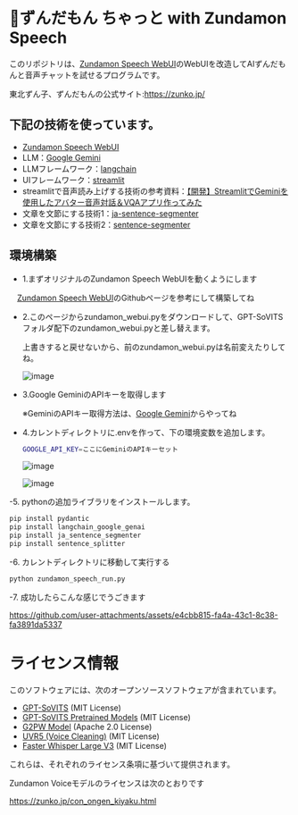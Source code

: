# 🫛ずんだもん ちゃっと with Zundamon Speech

このリポジトリは、[Zundamon Speech WebUI](https://github.com/zunzun999/zundamon-speech-webui)のWebUIを改造してAIずんだもんと音声チャットを試せるプログラムです。

東北ずん子、ずんだもんの公式サイト:https://zunko.jp/

## 下記の技術を使っています。

- [Zundamon Speech WebUI](https://github.com/zunzun999/zundamon-speech-webui)
- LLM：[Google Gemini](https://ai.google.dev/gemini-api/docs?hl=ja)
- LLMフレームワーク：[langchain](https://www.langchain.com/)
- UIフレームワーク：[streamlit](https://streamlit.io/)
- streamlitで音声読み上げする技術の参考資料：[【開発】StreamlitでGeminiを使用したアバター音声対話＆VQAアプリ作ってみた](https://qiita.com/Yuhei0531/items/db894a8fba9c671eb7b0)
- 文章を文節にする技術1：[ja-sentence-segmenter](https://github.com/wwwcojp/ja_sentence_segmenter)
- 文章を文節にする技術2：[sentence-segmenter](https://github.com/mediacloud/sentence-splitter)

## 環境構築
- 1.まずオリジナルのZundamon Speech WebUIを動くようにします
  
　[Zundamon Speech WebUI](https://github.com/zunzun999/zundamon-speech-webui)のGithubページを参考にして構築してね

- 2.このページからzundamon_webui.pyをダウンロードして、GPT-SoVITSフォルダ配下のzundamon_webui.pyと差し替えます。
  
  上書きすると戻せないから、前のzundamon_webui.pyは名前変えたりしてね。
  
  ![image](https://github.com/user-attachments/assets/e188dbc4-e2bb-45ff-bd32-6f085ba41309)

- 3.Google GeminiのAPIキーを取得します
  
  ※GeminiのAPIキー取得方法は、[Google Gemini](https://ai.google.dev/gemini-api/docs?hl=ja)からやってね

- 4.カレントディレクトリに.envを作って、下の環境変数を追加します。
  ```bash
  GOOGLE_API_KEY=ここにGeminiのAPIキーセット
  ```
  ![image](https://github.com/user-attachments/assets/7c3e01a0-6b3c-4d87-9c38-12c425c479d2)

  ![image](https://github.com/user-attachments/assets/87fefa6f-fa3b-490a-baef-3e77f272a9df)

-5. pythonの追加ライブラリをインストールします。
  ```bash
  pip install pydantic
  pip install langchain_google_genai
  pip install ja_sentence_segmenter
  pip install sentence_splitter
  ```

-6. カレントディレクトリに移動して実行する
  ```bash
  python zundamon_speech_run.py
  ```

-7. 成功したらこんな感じでうごきます

  https://github.com/user-attachments/assets/e4cbb815-fa4a-43c1-8c38-fa3891da5337


# ライセンス情報
このソフトウェアには、次のオープンソースソフトウェアが含まれています。

- [GPT-SoVITS](https://github.com/RVC-Boss/GPT-SoVITS) (MIT License)
- [GPT-SoVITS Pretrained Models](https://huggingface.co/lj1995/GPT-SoVITS) (MIT License)
- [G2PW Model](https://github.com/GitYCC/g2pW) (Apache 2.0 License)
- [UVR5 (Voice Cleaning)](https://huggingface.co/lj1995/VoiceConversionWebUI/tree/main/uvr5_weights) (MIT License)
- [Faster Whisper Large V3](https://huggingface.co/Systran/faster-whisper-large-v3) (MIT License)
  
これらは、それぞれのライセンス条項に基づいて提供されます。

Zundamon Voiceモデルのライセンスは次のとおりです 

https://zunko.jp/con_ongen_kiyaku.html
